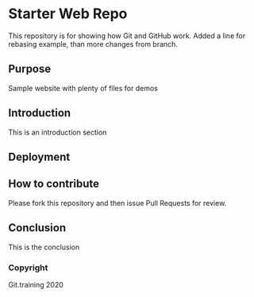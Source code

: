 # Starter Web Repo

This repository is for showing how Git and GitHub work.
Added a line for rebasing example, than more changes from branch.

## Purpose

Sample website with plenty of files for demos

## Introduction

This is an introduction section

## Deployment

## How to contribute

Please fork this repository and then issue Pull Requests for review.
## Conclusion

This is the conclusion

### Copyright
Git.training 2020